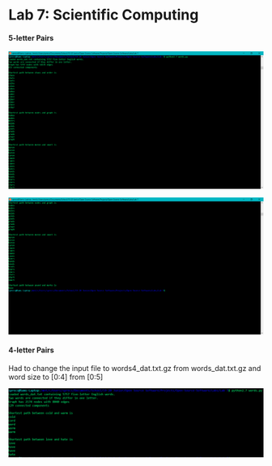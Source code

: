 # Lab 7: Scientific Computing

#### 5-letter Pairs

![ex1.1](ex1.PNG)

![ex1.2](ex1_2.PNG)

#### 4-letter Pairs
Had to change the input file to words4_dat.txt.gz from words_dat.txt.gz and word size to [0:4] from [0:5]

![ex2](ex2.PNG)
